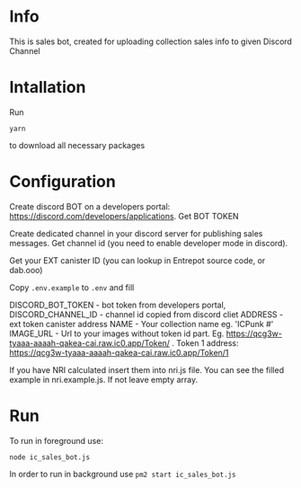 # Info 
This is sales bot, created for uploading collection sales info to given Discord Channel

# Intallation
Run

`yarn` 

to download all necessary packages
# Configuration

Create discord BOT on a developers portal: https://discord.com/developers/applications. Get BOT TOKEN

Create dedicated channel in your discord server for publishing sales messages. Get channel id (you need to enable developer mode in discord).

Get your EXT canister ID (you can lookup in Entrepot source code, or dab.ooo)

Copy `.env.example` to `.env` and fill 

DISCORD_BOT_TOKEN - bot token from developers portal, DISCORD_CHANNEL_ID - channel id copied from discord cliet
ADDRESS - ext token canister address
NAME - Your collection name eg. 'ICPunk #'
IMAGE_URL - Url to your images without token id part. Eg. https://qcg3w-tyaaa-aaaah-qakea-cai.raw.ic0.app/Token/ . Token 1 address: https://qcg3w-tyaaa-aaaah-qakea-cai.raw.ic0.app/Token/1

If you have NRI calculated insert them into nri.js file. You can see the filled example in nri.example.js. If not leave empty array.

# Run

To run in foreground use:

`node ic_sales_bot.js`

In order to run in background use 
`pm2 start ic_sales_bot.js`